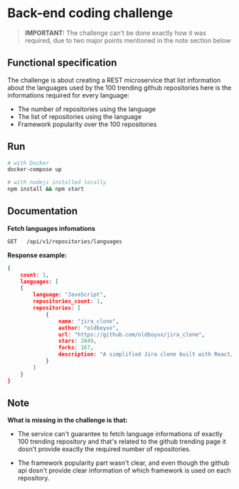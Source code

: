 # Back-end coding challenge
> **IMPORTANT:** The challenge can't be done exactly how it was required, due to two major points mentioned in the note section below

## Functional specification
The challenge is about creating a REST microservice that list information about the languages used by the 100 trending github repositories here is the informations required for every language:

- The number of repositories using the language
- The list of repositories using the language
- Framework popularity over the 100 repositories

## Run

```sh
# with Docker
docker-compose up

# with nodejs installed locally
npm install && npm start
```

## Documentation

**Fetch languages infomations**

```sh
GET   /api/v1/repositories/languages
```

**Response example:**

```json
{
    count: 1,
    languages: [
    {
        language: "JavaScript",
        repositories_count: 1,
        repositories: [
            {
                name: "jira_clone",
                author: "oldboyxx",
                url: "https://github.com/oldboyxx/jira_clone",
                stars: 2049,
                forks: 167,
                description: "A simplified Jira clone built with React/Babel (Client), and Node/TypeScript (API)."
            }
        ]
    }
}
```

## Note

**What is missing in the challenge is that:**

- The service can't guarantee to fetch language informations of exactly 100 trending repository and that's related to the github trending page it dosn't provide exactly the required number of repositories.

- The framework popularity part wasn't clear, and even though the github api dosn't provide clear information of which framework is used on each repository.